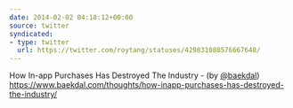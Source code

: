 ```yaml
---
date: 2014-02-02 04:18:12+00:00
source: twitter
syndicated:
- type: twitter
  url: https://twitter.com/roytang/statuses/429831088576667648/
---
```


How In-app Purchases Has Destroyed The Industry - (by [@baekdal](https://twitter.com/baekdal/)) https://www.baekdal.com/thoughts/how-inapp-purchases-has-destroyed-the-industry/